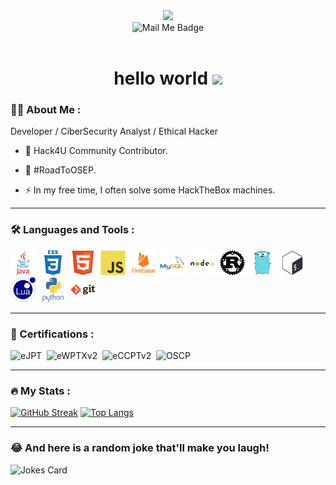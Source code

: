 <div id="header" align="center">
  <img src="https://media.giphy.com/media/l41lS0A0EAL8sfQha/giphy.gif" width="100"/>
  <div id="badges">
  <a mailto="pixolutos@gmail.com">
    <img src="https://img.shields.io/badge/Mail%20Me-red?logo=gmail&logoColor=white&style=for-the-badge" alt="Mail Me Badge"/>
  </a>
  </div>
  <img src="https://komarev.com/ghpvc/?username=mrdoiman&style=flat-square&color=blue" alt=""/>
  <h1>
  hello world
  <img src="https://media.giphy.com/media/hvRJCLFzcasrR4ia7z/giphy.gif" width="30px"/>
  </h1>
</div>

### :man_technologist: About Me :
Developer / CiberSecurity Analyst / Ethical Hacker
- :telescope: Hack4U Community Contributor.

- :seedling: #RoadToOSEP.

- :zap: In my free time, I often solve some HackTheBox machines.

---

### :hammer_and_wrench: Languages and Tools :

<div>
  <img src="https://github.com/devicons/devicon/blob/master/icons/java/java-original-wordmark.svg" title="Java" alt="Java" width="40" height="40"/>&nbsp;
  <img src="https://github.com/devicons/devicon/blob/master/icons/css3/css3-plain-wordmark.svg"  title="CSS3" alt="CSS" width="40" height="40"/>&nbsp;
  <img src="https://github.com/devicons/devicon/blob/master/icons/html5/html5-original.svg" title="HTML5" alt="HTML" width="40" height="40"/>&nbsp;
  <img src="https://github.com/devicons/devicon/blob/master/icons/javascript/javascript-original.svg" title="JavaScript" alt="JavaScript" width="40" height="40"/>&nbsp;
  <img src="https://github.com/devicons/devicon/blob/master/icons/firebase/firebase-plain-wordmark.svg" title="Firebase" alt="Firebase" width="40" height="40"/>&nbsp;
  <img src="https://github.com/devicons/devicon/blob/master/icons/mysql/mysql-original-wordmark.svg" title="MySQL"  alt="MySQL" width="40" height="40"/>&nbsp;
  <img src="https://github.com/devicons/devicon/blob/master/icons/nodejs/nodejs-original-wordmark.svg" title="NodeJS" alt="NodeJS" width="40" height="40"/>&nbsp;
  <img src="https://github.com/devicons/devicon/blob/master/icons/rust/rust-plain.svg" title="Rust" alt="Rust" width="40" height="40"/>&nbsp;
  <img src="https://github.com/devicons/devicon/blob/master/icons/go/go-original.svg" title="Go" alt="Go" width="40" height="40"/>&nbsp;
  <img src="https://github.com/devicons/devicon/blob/master/icons/bash/bash-original.svg" title="Bash" alt="Bash" width="40" height="40"/>&nbsp;
  <img src="https://github.com/devicons/devicon/blob/master/icons/lua/lua-original-wordmark.svg" title="Lua" alt="Lua" width="40" height="40"/>&nbsp;
  <img src="https://github.com/devicons/devicon/blob/master/icons/python/python-original-wordmark.svg" title="Python" alt="Python" width="40" height="40"/>&nbsp;
  <img src="https://github.com/devicons/devicon/blob/master/icons/git/git-original-wordmark.svg" title="Git" **alt="Git" width="40" height="40"/>
</div>

---

### :scroll: Certifications :

<div>
  <img src="https://elearnsecurity.com/wp-content/uploads/eJPT.png" title="eJPT" alt="eJPT" width="50" height="40"/>&nbsp;
  <img src="https://elearnsecurity.com/wp-content/uploads/eWPTXv2.png" title="eWPTXv2" alt="eWPTXv2" width="50" height="40"/>&nbsp;
  <img src="https://elearnsecurity.com/wp-content/uploads/eCPPTv2.png" title="eCCPTv2" alt="eCCPTv2" width="50" height="40"/>&nbsp;
  <img src="https://eiposgrados.com/wp-content/uploads/2020/06/oscp-acclaim.png" title="OSCP" alt="OSCP" width="40" height="40"/>&nbsp;
</div>

---

### :fire: My Stats :

[![GitHub Streak](http://github-readme-streak-stats.herokuapp.com?user=mrdoiman&theme=dark&background=000000)](https://git.io/streak-stats)
[![Top Langs](https://github-readme-stats.vercel.app/api/top-langs/?username=mrdoiman)](https://github.com/anuraghazra/github-readme-stats)

---

### 😂 And here is a random joke that'll make you laugh!
![Jokes Card](https://readme-jokes.vercel.app/api)
